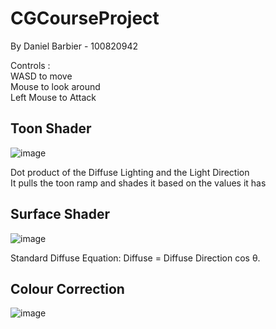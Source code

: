# CGCourseProject
 By Daniel Barbier - 100820942 <br>
 
 Controls : <br>
 WASD to move <br>
 Mouse to look around <br>
 Left Mouse to Attack <br>

 ## Toon Shader
![image](https://github.com/user-attachments/assets/03c00363-ff09-4007-b48d-c7ccfa1c7464)

Dot product of the Diffuse Lighting and the Light Direction<br>
It pulls the toon ramp and shades it based on the values it has<br>



 ## Surface Shader
 ![image](https://github.com/user-attachments/assets/0d153fca-f8ea-40fa-9987-dddfb7ea70d6)

 Standard Diffuse Equation:
 Diffuse = Diffuse Direction cos θ.


 ## Colour Correction
 ![image](https://github.com/user-attachments/assets/edb058bf-7314-4376-ae8f-381fec26f676)


 
